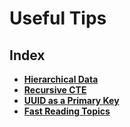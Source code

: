 # Useful Tips

## Index
* **[Hierarchical Data](./docs/hierarchical-data.md)** <br>
* **[Recursive CTE](./docs/recursive-cte.md)** <br>
* **[UUID as a Primary Key](./docs/uuid-as-a-primary-key.md)** <br>
* **[Fast Reading Topics](./docs/fast-reading-topics.md)** <br>
